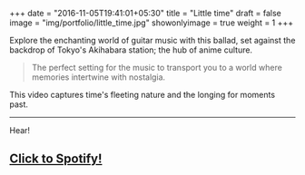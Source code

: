 +++
date = "2016-11-05T19:41:01+05:30"
title = "Little time"
draft = false
image = "img/portfolio/little_time.jpg"
showonlyimage = true
weight = 1
+++

Explore the enchanting world of guitar music with this ballad, set against the backdrop of Tokyo's Akihabara station; the hub of anime culture.

<!--more-->

>The perfect setting for the music to transport you to a world where memories intertwine with nostalgia.

This video captures time's fleeting nature and the longing for moments past.

---

Hear!

[Click to Spotify!](https://open.spotify.com/artist/76wIpGo3tBMBV0pRQRWRYK)
---






